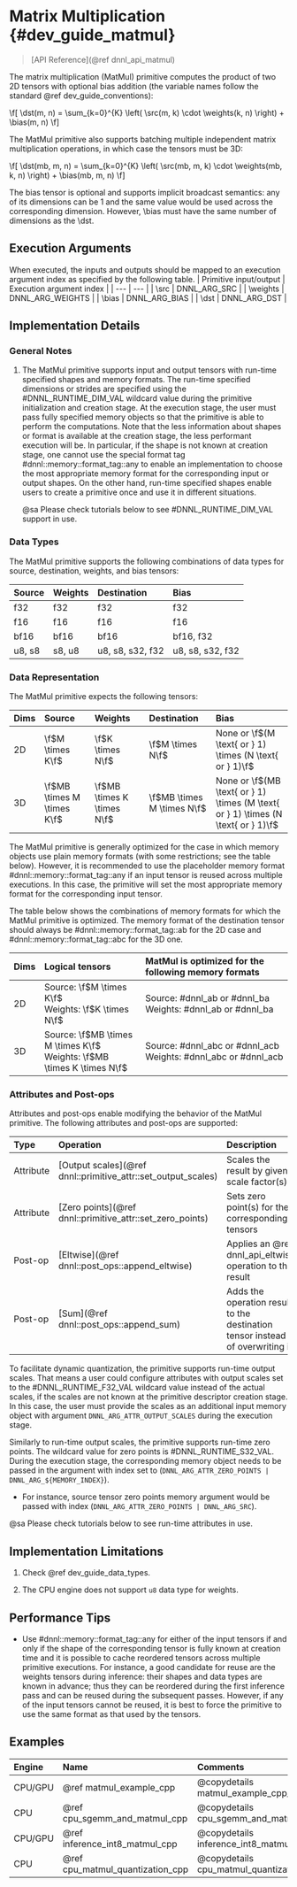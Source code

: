 Matrix Multiplication {#dev_guide_matmul}
=========================================

>
> [API Reference](@ref dnnl_api_matmul)
>

The matrix multiplication (MatMul) primitive computes the product of two 2D
tensors with optional bias addition (the variable names follow the standard @ref
dev_guide_conventions):

\f[
    \dst(m, n) =
        \sum_{k=0}^{K} \left(
            \src(m, k) \cdot \weights(k, n)
        \right) +
        \bias(m, n)
\f]

The MatMul primitive also supports batching multiple independent matrix
multiplication operations, in which case the tensors must be 3D:

\f[
    \dst(mb, m, n) =
        \sum_{k=0}^{K} \left(
            \src(mb, m, k) \cdot \weights(mb, k, n)
        \right) +
        \bias(mb, m, n)
\f]

The bias tensor is optional and supports implicit broadcast semantics:
any of its dimensions can be 1 and the same value would be used across
the corresponding dimension. However, \bias must have the same number
of dimensions as the \dst.

## Execution Arguments
When executed, the inputs and outputs should be mapped to an execution
argument index as specified by the following table.
| Primitive input/output | Execution argument index |
| ---                    | ---                      |
| \src                   | DNNL_ARG_SRC             |
| \weights               | DNNL_ARG_WEIGHTS         |
| \bias                  | DNNL_ARG_BIAS            |
| \dst                   | DNNL_ARG_DST             |

## Implementation Details

### General Notes

1. The MatMul primitive supports input and output tensors with run-time
   specified shapes and memory formats. The run-time specified dimensions or
   strides are specified using the #DNNL_RUNTIME_DIM_VAL wildcard value during
   the primitive initialization and creation stage. At the execution stage, the
   user must pass fully specified memory objects so that the primitive is able
   to perform the computations. Note that the less information about shapes
   or format is available at the creation stage, the less performant execution
   will be.  In particular, if the shape is not known at creation stage, one
   cannot use the special format tag #dnnl::memory::format_tag::any to enable an
   implementation to choose the most appropriate memory format for the
   corresponding input or output shapes. On the other hand, run-time specified
   shapes enable users to create a primitive once and use it in different
   situations.

   @sa Please check tutorials below to see #DNNL_RUNTIME_DIM_VAL support in use.

### Data Types

The MatMul primitive supports the following combinations of data
types for source, destination, weights, and bias tensors:

| Source | Weights  | Destination      | Bias             |
| :--    | :--      | :--              | :--              |
| f32    | f32      | f32              | f32              |
| f16    | f16      | f16              | f16              |
| bf16   | bf16     | bf16             | bf16, f32        |
| u8, s8 | s8, u8   | u8, s8, s32, f32 | u8, s8, s32, f32 |

### Data Representation

The MatMul primitive expects the following tensors:

| Dims | Source                     | Weights                    | Destination                | Bias                                                                               |
| :--  | :--                        | :--                        | :--                        | :--                                                                                |
| 2D   | \f$M \times K\f$           | \f$K \times N\f$           | \f$M \times N\f$           | None or \f$(M \text{ or } 1) \times (N  \text{ or } 1)\f$                          |
| 3D   | \f$MB \times M \times K\f$ | \f$MB \times K \times N\f$ | \f$MB \times M \times N\f$ | None or \f$(MB \text{ or } 1) \times (M \text{ or } 1) \times (N \text{ or } 1)\f$ |

The MatMul primitive is generally optimized for the case in which memory objects
use plain memory formats (with some restrictions; see the table below).
However, it is recommended to use the placeholder memory format
 #dnnl::memory::format_tag::any if an input tensor is reused across multiple
executions. In this case, the primitive will set the most appropriate memory
format for the corresponding input tensor.

The table below shows the combinations of memory formats for which the MatMul
primitive is optimized. The memory format of the destination tensor should
always be #dnnl::memory::format_tag::ab for the 2D case and
#dnnl::memory::format_tag::abc for the 3D one.

| Dims | Logical tensors                                                             | MatMul is optimized for the following memory formats
| :--  | :--                                                                         | :--
| 2D   | Source: \f$M \times K\f$ <br> Weights: \f$K \times N\f$                     | Source: #dnnl_ab or #dnnl_ba <br> Weights: #dnnl_ab or #dnnl_ba
| 3D   | Source: \f$MB \times M \times K\f$ <br> Weights: \f$MB \times K \times N\f$ | Source: #dnnl_abc or #dnnl_acb <br> Weights: #dnnl_abc or #dnnl_acb

### Attributes and Post-ops

Attributes and post-ops enable modifying the behavior of the MatMul primitive.
The following attributes and post-ops are supported:

| Type      | Operation                                                     | Description                                                                   | Restrictions            |
| :--       | :--                                                           | :--                                                                           | :--                     |
| Attribute | [Output scales](@ref dnnl::primitive_attr::set_output_scales) | Scales the result by given scale factor(s)                                    |                         |
| Attribute | [Zero points](@ref dnnl::primitive_attr::set_zero_points)     | Sets zero point(s) for the corresponding tensors                              | Int8 computations only  |
| Post-op   | [Eltwise](@ref dnnl::post_ops::append_eltwise)                | Applies an @ref dnnl_api_eltwise operation to the result                      |                         |
| Post-op   | [Sum](@ref dnnl::post_ops::append_sum)                        | Adds the operation result to the destination tensor instead of overwriting it |                         |

To facilitate dynamic quantization, the primitive supports run-time output
scales. That means a user could configure attributes with output scales set to
the #DNNL_RUNTIME_F32_VAL wildcard value instead of the actual scales,
if the scales are not known at the primitive descriptor creation stage.
In this case, the user must provide the scales as an additional input memory
object with argument `DNNL_ARG_ATTR_OUTPUT_SCALES` during the execution stage.

Similarly to run-time output scales, the primitive supports run-time zero
points. The wildcard value for zero points is #DNNL_RUNTIME_S32_VAL. During
the execution stage, the corresponding memory object needs to be passed in the
argument with index set to
(`DNNL_ARG_ATTR_ZERO_POINTS | DNNL_ARG_${MEMORY_INDEX}`).
- For instance, source tensor zero points memory argument would be passed with
  index (`DNNL_ARG_ATTR_ZERO_POINTS | DNNL_ARG_SRC`).

@sa Please check tutorials below to see run-time attributes in use.

## Implementation Limitations

1. Check @ref dev_guide_data_types.

2. The CPU engine does not support `u8` data type for weights.

## Performance Tips

- Use #dnnl::memory::format_tag::any for either of the input tensors if and
  only if the shape of the corresponding tensor is fully known at creation
  time and it is possible to cache reordered tensors across multiple primitive
  executions. For instance, a good candidate for reuse are the weights tensors
  during inference: their shapes and data types are known in advance; thus
  they can be reordered during the first inference pass and can be reused
  during the subsequent passes. However, if any of the input tensors cannot be
  reused, it is best to force the primitive to use the same format as that used
  by the tensors.

## Examples

| Engine  | Name                             | Comments
| :--     | :--                              | :--
| CPU/GPU | @ref matmul_example_cpp          | @copydetails matmul_example_cpp_short
| CPU     | @ref cpu_sgemm_and_matmul_cpp    | @copydetails cpu_sgemm_and_matmul_cpp_short
| CPU/GPU | @ref inference_int8_matmul_cpp   | @copydetails inference_int8_matmul_cpp_short
| CPU     | @ref cpu_matmul_quantization_cpp | @copydetails cpu_matmul_quantization_cpp_short
